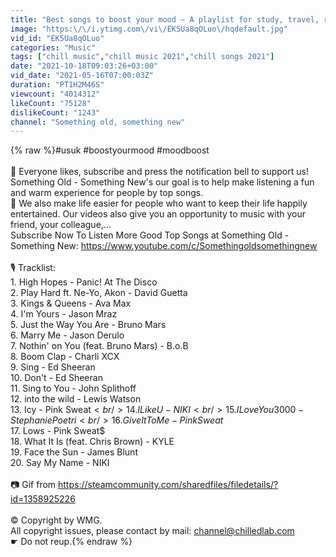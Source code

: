 ```yaml
---
title: "Best songs to boost your mood ~ A playlist for study, travel, relax & fun"
image: "https:\/\/i.ytimg.com\/vi\/EK5Ua8qOLuo\/hqdefault.jpg"
vid_id: "EK5Ua8qOLuo"
categories: "Music"
tags: ["chill music","chill music 2021","chill songs 2021"]
date: "2021-10-18T09:03:26+03:00"
vid_date: "2021-05-16T07:00:03Z"
duration: "PT1H2M46S"
viewcount: "4014312"
likeCount: "75128"
dislikeCount: "1243"
channel: "Something old, something new"
---
```

{% raw %}#usuk #boostyourmood #moodboost<br /><br />🎹 Everyone likes, subscribe and press the notification bell to support us!<br />Something Old - Something New's our goal is to help make listening a fun and warm experience for people by top songs.<br />📌 We also make life easier for people who want to keep their life happily entertained. Our videos also give you an opportunity to music with your friend, your colleague,...<br />Subscribe Now To Listen More Good Top Songs at Something Old - Something New: <a rel="nofollow" target="blank" href="https://www.youtube.com/c/Somethingoldsomethingnew">https://www.youtube.com/c/Somethingoldsomethingnew</a><br /><br />🎙️ Tracklist:<br />1. High Hopes - Panic! At The Disco<br />2. Play Hard ft. Ne-Yo, Akon - David Guetta<br />3. Kings &amp; Queens - Ava Max<br />4. I'm Yours - Jason Mraz<br />5. Just the Way You Are - Bruno Mars<br />6. Marry Me - Jason Derulo<br />7. Nothin' on You (feat. Bruno Mars) - B.o.B <br />8. Boom Clap - Charli XCX<br />9. Sing - Ed Sheeran<br />10. Don't - Ed Sheeran <br />11. Sing to You - John Splithoff<br />12. into the wild - Lewis Watson<br />13. Icy - Pink Sweat$<br />14. I Like U - NIKI<br />15. I Love You 3000 - Stephanie Poetri<br />16. Give It To Me - Pink Sweat$<br />17. Lows - Pink Sweat$<br />18. What It Is (feat. Chris Brown) - KYLE<br />19. Face the Sun - James Blunt<br />20. Say My Name - NIKI<br /><br />📷 Gif from <a rel="nofollow" target="blank" href="https://steamcommunity.com/sharedfiles/filedetails/?id=1358925226">https://steamcommunity.com/sharedfiles/filedetails/?id=1358925226</a><br /><br />© Copyright by WMG.<br /> All copyright issues, please contact by mail: channel@chilledlab.com<br />☛ Do not reup.{% endraw %}
